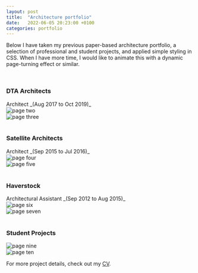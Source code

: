 ```yaml
---
layout: post
title:  "Architecture portfolio"
date:   2022-06-05 20:23:00 +0100
categories: portfolio
---
```


Below I have taken my previous paper-based architecture portfolio, a selection of professional and student projects, and applied simple styling in CSS. When I have more time, I would like to animate this with a dynamic page-turning effect or similar.

<br>

<h3>DTA Architects</h3>
Architect _(Aug 2017 to Oct 2019)_
  <div class="card pink">
    <img src="../../../../public/pages/02.png" alt="page two" />
  </div>

  <div class="card pink">
    <img src="../../../../public/pages/03.png" alt="page three" />
  </div>

<br>

<h3>Satellite Architects</h3> 
Architect _(Sep 2015 to Jul 2016)_
  <div class="card pink">
    <img src="../../../../public/pages/04.png" alt="page four" />
  </div>

  <div class="card pink">
    <img src="../../../../public/pages/05.png" alt="page five" />
  </div>

<br>

<h3>Haverstock</h3>
Architectural Assistant _(Sep 2012 to Aug 2015)_
  <div class="card pink">
    <img src="../../../../public/pages/06.png" alt="page six" />
  </div>

  <div class="card pink">
    <img src="../../../../public/pages/07.png" alt="page seven" />
  </div>

<br>

<h3>Student Projects</h3>

  <div class="card pink">
    <img src="../../../../public/pages/09.png" alt="page nine" />
  </div>

  <div class="card pink">
    <img src="../../../../public/pages/10.png" alt="page ten" />
  </div>

For more project details, check out my [CV](https://mmguinness.github.io/portfolio/CV/#employment).